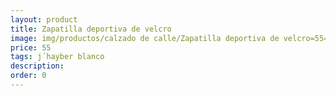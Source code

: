 ```yaml
---
layout: product
title: Zapatilla deportiva de velcro
image: img/productos/calzado de calle/Zapatilla deportiva de velcro=55=j´hayber blanco.webp
price: 55
tags: j´hayber blanco
description: 
order: 0
---
```

